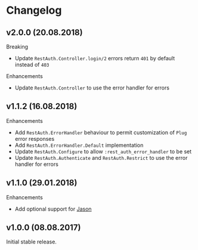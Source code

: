 # Changelog

## v2.0.0 (20.08.2018)

Breaking

  * Update `RestAuth.Controller.login/2` errors return `401` by default instead of `403`

Enhancements

  * Update `RestAuth.Controller` to use the error handler for errors

## v1.1.2 (16.08.2018)

Enhancements

  * Add `RestAuth.ErrorHandler` behaviour to permit customization of `Plug` error responses
  * Add `RestAuth.ErrorHandler.Default` implementation
  * Update `RestAuth.Configure` to allow `:rest_auth_error_handler` to be set
  * Update `RestAuth.Authenticate` and `RestAuth.Restrict` to use the error handler for errors

## v1.1.0 (29.01.2018)

Enhancements

  * Add optional support for [Jason](https://github.com/michalmuskala/jason)

## v1.0.0 (08.08.2017)

Initial stable release.
